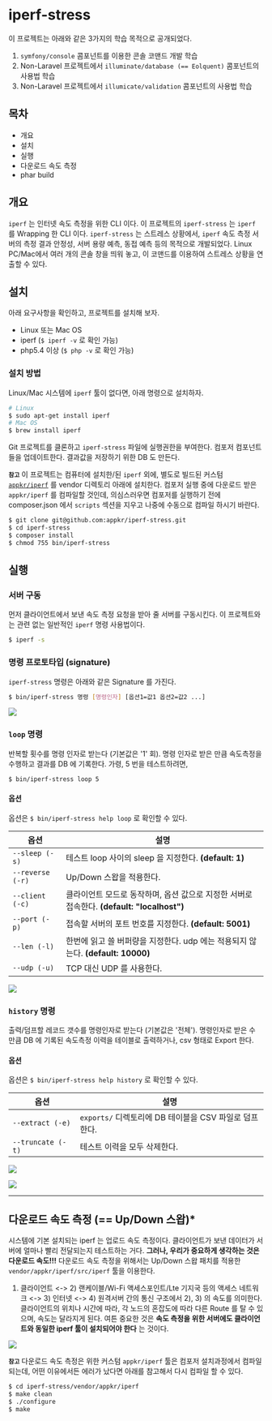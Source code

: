 # iperf-stress

이 프로젝트는 아래와 같은 3가지의 학습 목적으로 공개되었다.

1. `symfony/console` 콤포넌트를 이용한 콘솔 코맨드 개발 학습
2. Non-Laravel 프로젝트에서 `illuminate/database (== Eolquent)` 콤포넌트의 사용법 학습
3. Non-Laravel 프로젝트에서 `illumicate/validation` 콤포넌트의 사용법 학습

## 목차
- 개요
- 설치
- 실행
- 다운로드 속도 측정
- phar build

## 개요

`iperf` 는 인터넷 속도 측정을 위한 CLI 이다. 이 프로젝트의 `iperf-stress` 는 `iperf` 를 Wrapping 한 CLI 이다. `iperf-stress` 는 스트레스 상황에서, `iperf` 속도 측정 서버의 측정 결과 안정성, 서버 용량 예측, 동접 예측 등의 목적으로 개발되었다. Linux PC/Mac에서 여러 개의 콘솔 창을 띄워 놓고, 이 코맨드를 이용하여 스트레스 상황을 연출할 수 있다.

## 설치

아래 요구사항을 확인하고, 프로젝트를 설치해 보자.

- Linux 또는 Mac OS
- iperf (`$ iperf -v` 로 확인 가능)
- php5.4 이상 (`$ php -v` 로 확인 가능)

### 설치 방법

Linux/Mac 시스템에 `iperf` 툴이 없다면, 아래 명령으로 설치하자.

```bash
# Linux
$ sudo apt-get install iperf
# Mac OS
$ brew install iperf
```

Git 프로젝트를 클론하고 `iperf-stress` 파일에 실행권한을 부여한다. 컴포저 컴포넌트들을 업데이트한다. 결과값을 저장하기 위한 DB 도 만든다.

**`참고`** 이 프로젝트는 컴퓨터에 설치한/된 `iperf` 외에, 별도로 빌드된 커스텀 [`appkr/iperf`](https://github.com/appkr/iperf) 를 vendor 디렉토리 아래에 설치한다. 컴포저 실행 중에 다운로드 받은 `appkr/iperf` 를 컴파일할 것인데, 의심스러우면 컴포저를 실행하기 전에 composer.json 에서 `scripts` 섹션을 지우고 나중에 수동으로 컴파일 하시기 바란다. 

```bash
$ git clone git@github.com:appkr/iperf-stress.git
$ cd iperf-stress
$ composer install
$ chmod 755 bin/iperf-stress
```

## 실행

### 서버 구동

먼저 클라이언트에서 보낸 속도 측정 요청을 받아 줄 서버를 구동시킨다. 이 프로젝트와는 관련 없는 일반적인 `iperf` 명령 사용법이다.

```bash
$ iperf -s
```

### 명령 프로토타입 (signature)

`iperf-stress` 명령은 아래와 같은 Signature 를 가진다.

```bash
$ bin/iperf-stress 명령 [명령인자] [옵션1=값1 옵션2=값2 ...]
```

![](iperf-stress-img-00.png)

### `loop` 명령

반복할 횟수를 명령 인자로 받는다 (기본값은 '1' 회). 명령 인자로 받은 만큼 속도측정을 수행하고 결과를 DB 에 기록한다. 가령, 5 번을 테스트하려면,

```bash
$ bin/iperf-stress loop 5
```

#### 옵션

옵션은 `$ bin/iperf-stress help loop` 로 확인할 수 있다.

옵션|설명
---|---
`--sleep (-s)`|테스트 loop 사이의 sleep 을 지정한다. **(default: 1)**
`--reverse (-r)`|Up/Down 스왑을 적용한다.
`--client (-c)`|클라이언트 모드로 동작하며, 옵션 값으로 지정한 서버로 접속한다. **(default: "localhost")**
`--port (-p)`|접속할 서버의 포트 번호를 지정한다. **(default: 5001)**
`--len (-l)`|한번에 읽고 쓸 버퍼량을 지정한다. udp 에는 적용되지 않는다. **(default: 10000)**
`--udp (-u)`|TCP 대신 UDP 를 사용한다.

![](iperf-stress-img-01.png)

### `history` 명령

출력/덤프할 레코드 갯수를 명령인자로 받는다 (기본값은 '전체'). 명령인자로 받은 수 만큼 DB 에 기록된 속도측정 이력을 테이블로 출력하거나, csv 형태로 Export 한다. 

#### 옵션 

옵션은 `$ bin/iperf-stress help history` 로 확인할 수 있다.

옵션|설명
---|---
`--extract (-e)`|`exports/` 디렉토리에 DB 테이블을 CSV 파일로 덤프한다.
`--truncate (-t)`|테스트 이력을 모두 삭제한다.

![](iperf-stress-img-02.png)

![](iperf-stress-img-04.png)

---

## 다운로드 속도 측정 (== Up/Down 스왑)*

시스템에 기본 설치되는 iperf 는 업로드 속도 측정이다. 클라이언트가 보낸 데이터가 서버에 얼마나 빨리 전달되는지 테스트하는 거다. **그러나, 우리가 중요하게 생각하는 것은 다운로드 속도!!!** 다운로드 속도 측정을 위해서는 Up/Down 스왑 패치를 적용한 `vendor/appkr/iperf/src/iperf` 툴을 이용한다. 

1) 클라이언트 <-> 2) 랜케이블/Wi-Fi 액세스포인트/Lte 기지국 등의 액세스 네트워크 <-> 3) 인터넷 <-> 4) 원격서버 간의 통신 구조에서 2), 3) 의 속도를 의미한다. 클라이언트의 위치나 시간에 따라, 각 노드의 혼잡도에 따라 다른 Route 를 탈 수 있으며, 속도는 달라지게 된다. 여튼 중요한 것은 **속도 측정을 위한 서버에도 클라이언트와 동일한 iperf 툴이 설치되어야 한다** 는 것이다. 

![](iperf-stress-img-03.png)

**`참고`** 다운로드 속도 측정은 위한 커스텀 `appkr/iperf` 툴은 컴포저 설치과정에서 컴파일되는데, 어떤 이유에서든 에러가 났다면 아래를 참고해서 다시 컴파일 할 수 있다.

```bash
$ cd iperf-stress/vendor/appkr/iperf
$ make clean
$ ./configure
$ make
```